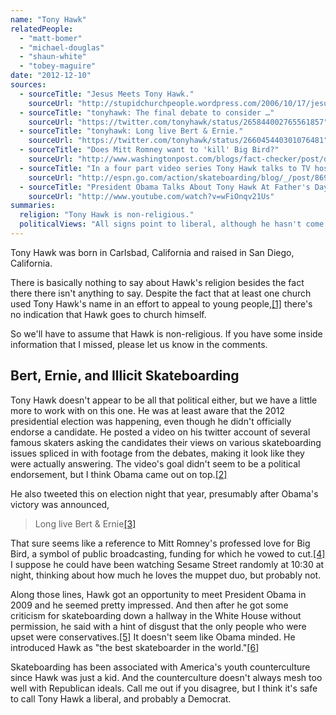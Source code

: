 ```yaml
---
name: "Tony Hawk"
relatedPeople:
  - "matt-bomer"
  - "michael-douglas"
  - "shaun-white"
  - "tobey-maguire"
date: "2012-12-10"
sources:
  - sourceTitle: "Jesus Meets Tony Hawk."
    sourceUrl: "http://stupidchurchpeople.wordpress.com/2006/10/17/jesus-meets-tony-hawk/"
  - sourceTitle: "tonyhawk: The final debate to consider …"
    sourceUrl: "https://twitter.com/tonyhawk/status/265844002765561857"
  - sourceTitle: "tonyhawk: Long live Bert & Ernie."
    sourceUrl: "https://twitter.com/tonyhawk/status/266045440301076481"
  - sourceTitle: "Does Mitt Romney want to 'kill' Big Bird?"
    sourceUrl: "http://www.washingtonpost.com/blogs/fact-checker/post/does-mitt-romney-want-to-kill-big-bird/2012/10/09/336f9172-127c-11e2-ba83-a7a396e6b2a7_blog.html"
  - sourceTitle: "In a four part video series Tony Hawk talks to TV host Dan Le Batard about skateboarding in the White House."
    sourceUrl: "http://espn.go.com/action/skateboarding/blog/_/post/8695060/tony-hawk-dan-le-batard-show"
  - sourceTitle: "President Obama Talks About Tony Hawk At Father's Day Event."
    sourceUrl: "http://www.youtube.com/watch?v=wFiOnqv21Us"
summaries:
  religion: "Tony Hawk is non-religious."
  politicalViews: "All signs point to liberal, although he hasn't come out and said it."
---
```


Tony Hawk was born in Carlsbad, California and raised in San Diego, California.

There is basically nothing to say about Hawk's religion besides the fact there there isn't anything to say. Despite the fact that at least one church used Tony Hawk's name in an effort to appeal to young people,<a class="source-citation" href="#http%3A%2F%2Fstupidchurchpeople.wordpress.com%2F2006%2F10%2F17%2Fjesus-meets-tony-hawk%2F" title="Jesus Meets Tony Hawk.">[1]</a> there's no indication that Hawk goes to church himself.

So we'll have to assume that Hawk is non-religious. If you have some inside information that I missed, please let us know in the comments.


## Bert, Ernie, and Illicit Skateboarding

Tony Hawk doesn't appear to be all that political either, but we have a little more to work with on this one. He was at least aware that the 2012 presidential election was happening, even though he didn't officially endorse a candidate. He posted a video on his twitter account of several famous skaters asking the candidates their views on various skateboarding issues spliced in with footage from the debates, making it look like they were actually answering. The video's goal didn't seem to be a political endorsement, but I think Obama came out on top.<a class="source-citation" href="#https%3A%2F%2Ftwitter.com%2Ftonyhawk%2Fstatus%2F265844002765561857" title="tonyhawk: The final debate to consider …">[2]</a>

He also tweeted this on election night that year, presumably after Obama's victory was announced,

>Long live Bert & Ernie<a class="source-citation" href="#https%3A%2F%2Ftwitter.com%2Ftonyhawk%2Fstatus%2F266045440301076481" title="tonyhawk: Long live Bert &amp; Ernie.">[3]</a>

That sure seems like a reference to Mitt Romney's professed love for Big Bird, a symbol of public broadcasting, funding for which he vowed to cut.<a class="source-citation" href="#http%3A%2F%2Fwww.washingtonpost.com%2Fblogs%2Ffact-checker%2Fpost%2Fdoes-mitt-romney-want-to-kill-big-bird%2F2012%2F10%2F09%2F336f9172-127c-11e2-ba83-a7a396e6b2a7_blog.html" title="Does Mitt Romney want to &apos;kill&apos; Big Bird?">[4]</a> I suppose he could have been watching Sesame Street randomly at 10:30 at night, thinking about how much he loves the muppet duo, but probably not.

Along those lines, Hawk got an opportunity to meet President Obama in 2009 and he seemed pretty impressed. And then after he got some criticism for skateboarding down a hallway in the White House without permission, he said with a hint of disgust that the only people who were upset were conservatives.<a class="source-citation" href="#http%3A%2F%2Fespn.go.com%2Faction%2Fskateboarding%2Fblog%2F_%2Fpost%2F8695060%2Ftony-hawk-dan-le-batard-show" title="In a four part video series Tony Hawk talks to TV host Dan Le Batard about skateboarding in the White House.">[5]</a> It doesn't seem like Obama minded. He introduced Hawk as "the best skateboarder in the world."<a class="source-citation" href="#http%3A%2F%2Fwww.youtube.com%2Fwatch%3Fv%3DwFiOnqv21Us" title="President Obama Talks About Tony Hawk At Father&apos;s Day Event.">[6]</a>

Skateboarding has been associated with America's youth counterculture since Hawk was just a kid. And the counterculture doesn't always mesh too well with Republican ideals. Call me out if you disagree, but I think it's safe to call Tony Hawk a liberal, and probably a Democrat.